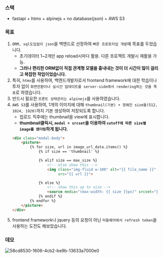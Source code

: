 ### 스택
- fastapi + htmx + alpinejs + no database(json) + AWS S3

### 목표
1. `ORM, sql도입없이 json`을 백엔드로 선정하여 `빠른 프로토타입 개발`에 목표를 두었습니다.
    - 초기데이터 1~2개만 app reload시마다 활용. 다른 프로젝트 개발시 재활용 가능.
    - **그러나 편리한 ORM없이 직접 관계형 모델을 흉내내는 것이 더 시간이 많이 걸리고 복잡한 작업이었습니다.**
2. 특히, `htmx`를 사용하여, 백엔드개발자로서 frontend framework에 대한 학습이나 투자 없이 `화면전환이나 실시간 업데이트를 server-side에서 rendering하는 것을 목표`로 하였습니다.
3. 반드시 필요한 `프론트 상태관리는 alpinejs`를 사용하였습니다.
4. `AWS S3`를 사용하여, 1개의 이미지에 대해 `thumbnail(기본) + 정해진 size들(512, 1024, 1920)`까지 기본 생성하여 저장되도록 합니다.
    - 업로드 직후에는 thumbnail을 view에 표시합니다.
    - **thumbnail클릭시, `modal + srcset`을 이용하여 `cutoff에 따른 size별 image를 렌더링`하게 됩니다.**
    ```html
    <div class="modal-body">
        <picture>
            {% for size, url in image_url_data.items() %}
                {% if size == 'thumbnail' %}
    
                {% elif size == max_size %}
                    <!-- else show this -->
                    <img class="img-fluid w-100" alt="{{ file_name }}"
                         src="{{ url }}">
    
                {% else %}
                    <!-- show this up to size -->
                    <source media="(max-width: {{ size }}px)" srcset="{{ url }}"> 
                {% endif %}
            {% endfor %}
        </picture>
    </div>
    ```
5. frontend framework나 jquery 등의 요청이 아닌 `미들웨어에서 refresh token`을 사용하는 도전도 해보았습니다.

### 데모

![58cd8530-1606-4cb2-be9b-13633a7000e0](https://raw.githubusercontent.com/is2js/screenshots/main/58cd8530-1606-4cb2-be9b-13633a7000e0.gif)
